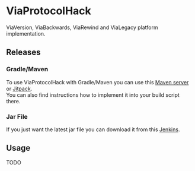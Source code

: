# ViaProtocolHack
ViaVersion, ViaBackwards, ViaRewind and ViaLegacy platform implementation.

## Releases
### Gradle/Maven
To use ViaProtocolHack with Gradle/Maven you can use this [Maven server](https://maven.lenni0451.net/#/releases/net/raphimc/ViaProtocolHack) or [Jitpack](https://jitpack.io/#RaphiMC/ViaProtocolHack).  
You can also find instructions how to implement it into your build script there.

### Jar File
If you just want the latest jar file you can download it from this [Jenkins](https://build.lenni0451.net/job/ViaProtocolHack/).

## Usage
TODO
